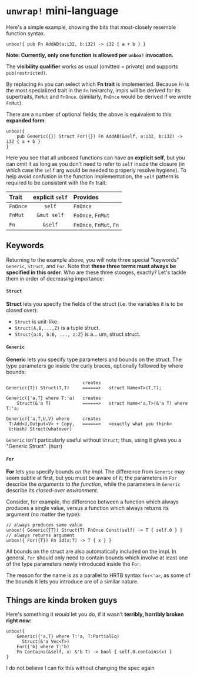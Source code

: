 # `unwrap!` mini-language

Here's a simple example, showing the bits that most-closely
resemble function syntax.

    unbox!{ pub Fn AddAB(a:i32, b:i32) -> i32 { a + b } }

**Note: Currently, only one function is allowed per `unbox!` invocation.**

The **visibility qualifier** works as usual (omitted = private)
and supports `pub(restricted)`.

By replacing `Fn` you can select which **Fn trait** is implemented.
Because `Fn` is the most specialized trait in the `Fn` heirarchy,
impls will be derived for its supertraits, `FnMut` and `FnOnce`.
(similarly, `FnOnce` would be derived if we wrote `FnMut`).

There are a number of optional fields; the above is equivalent to this
**expanded form**:

    unbox!{
        pub Generic({}) Struct For({}) Fn AddAB(&self, a:i32, b:i32) -> i32 { a + b }
    }

Here you see that all unboxed functions can have an **explicit self**,
but you can omit it as long as you don't need to refer to `self` inside the closure
(in which case the `self` arg would be needed to properly resolve hygiene).
To help avoid confusion in the function implementation,
the `self` pattern is required to be consistent with the `Fn` trait:

   Trait  | explicit `self` | Provides
:-------- |:---------------:|:--------
 `FnOnce` | `self`          | `FnOnce`
 `FnMut`  | `&mut self`     | `FnOnce`, `FnMut`
 `Fn`     | `&self`         | `FnOnce`, `FnMut`, `Fn`

## Keywords

Returning to the example above,
you will note three special "keywords" `Generic`, `Struct`, and `For`.
Note that **these three terms must always be specified in this order**.
Who are these three stooges, exactly?
Let's tackle them in order of decreasing importance:

#### `Struct`

**Struct** lets you specify the fields of the struct
(i.e. the variables it is to be closed over):

 * `Struct` is unit-like.
 * `Struct(A,B,...,Z)` is a tuple struct.
 * `Struct{a:A, b:B, ..., z:Z}` is a... um, struct struct.

#### `Generic`

**Generic** lets you specify type parameters and bounds on the struct.
The type parameters go inside the curly braces, optionally followed by where bounds:

                                 creates
    Generic({T}) Struct(T,T)     ======>   struct Name<T>(T,T);
    
    Generic({'a,T} where T:'a)   creates
        Struct(&'a T)            ======>   struct Name<'a,T>(&'a T) where T:'a;
    
    Generic({'a,T,U,V} where     creates
     T:Add<U,Output=V> + Copy,   ======>   <exactly what you think>
     U:Hash) Struct(whatever)

`Generic` isn't particularly useful without `Struct`;
thus, using it gives you a "Generic Struct". (hurr)

#### `For`

**For** lets you specify bounds *on the impl*.
The difference from `Generic` may seem subtle at first,
but you must be aware of it;
the parameters in `For` describe the *arguments to the function*,
while the parameters in `Generic` describe its *closed-over environment*.

Consider, for example,
the difference between a function which always produces a single value,
versus a function which always returns its argument (no matter the type):

	// always produces same value
	unbox!{ Generic({T}) Struct(T) FnOnce Const(self) -> T { self.0 } }
	// always returns argument
	unbox!{ For({T}) Fn Id(x:T) -> T { x } }

All bounds on the struct are also automatically included on the impl.
In general, `For` should only need to contain bounds which involve at least
one of the type parameters newly introduced inside the `For`.

The reason for the name is as a parallel to HRTB syntax `for<'a>`,
as some of the bounds it lets you introduce are of a similar nature.

## Things are kinda broken guys

Here's something it *would* let you do, if it wasn't **terribly,
horribly broken right now:**

	unbox!{
		Generic({'a,T} where T:'a, T:PartialEq)
		  Struct(&'a Vec<T>)
		For({'b} where T:'b)
		Fn Contains(&self, x: &'b T) -> bool { self.0.contains(x) }
	}

I do not believe I can fix this without changing the spec again
